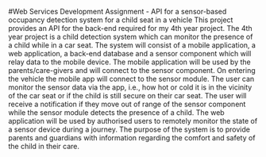 #Web Services Development Assignment - API for a sensor-based occupancy detection system for a child seat in a vehicle
This project provides an API for the back-end required for my 4th year project. The 4th year project is a child detection system which can monitor the presence of a child while in a car seat. The system will consist of a mobile application, a web application, a back-end database and a sensor component which will relay data to the mobile device. The mobile application will be used by the parents/care-givers and will connect to the sensor component. On entering the vehicle the mobile app will connect to the sensor module. The user can monitor the sensor data via the app, i.e., how hot or cold it is in the vicinity of the car seat or if the child is still secure on their car seat. The user will receive a notification if they move out of range of the sensor component while the sensor module detects the presence of a child. The web application will be used by authorised users to remotely monitor the state of a sensor device during a journey. The purpose of the system is to provide parents and guardians with information regarding the comfort and safety of the child in their care. 